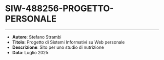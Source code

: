 # SIW-488256-PROGETTO-PERSONALE

---
- **Autore**: Stefano Strambi
- **Titolo**: Progetto di Sistemi Informativi su Web personale
- **Descrizione**: Sito per uno studio di nutrizione
- **Data**: Luglio 2025
